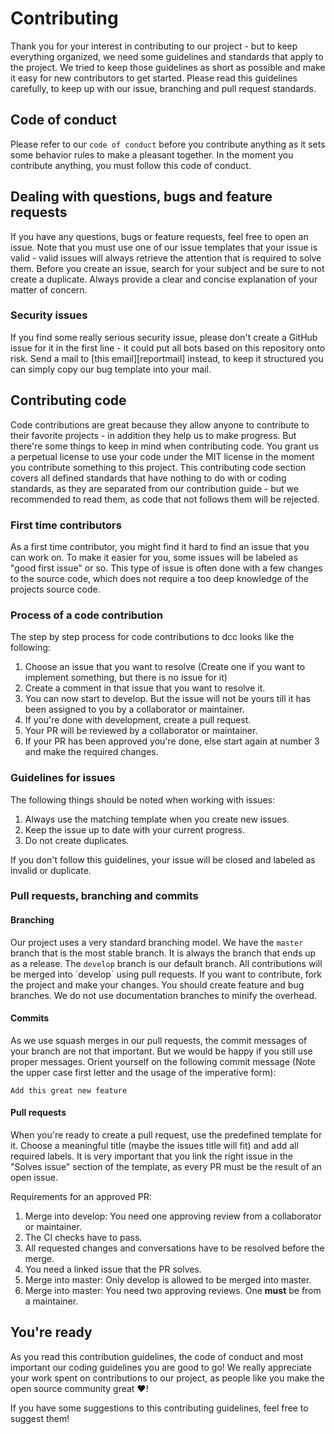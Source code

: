 # Contributing
Thank you for your interest in contributing to our project - but to keep everything organized, we need some guidelines and standards that apply to the project.
We tried to keep those guidelines as short as possible and make it easy for new contributors to get started. Please read this guidelines carefully, to keep up with our issue, branching and pull request standards.


## Code of conduct
Please refer to our `code of conduct` before you contribute anything as it sets 
some behavior rules to make a pleasant together. In the moment you contribute anything, you must follow this code of conduct.

## Dealing with questions, bugs and feature requests
If you have any questions, bugs or feature requests, feel free to open an issue. 
Note that you must use one of our issue templates that your issue is valid - valid issues will always retrieve the attention that is required to solve them.
Before you create an issue, search for your subject and be sure to not create a duplicate. Always provide a clear and concise explanation of your matter of concern.

### Security issues
If you find some really serious security issue, please don't create a GitHub issue for it in the first line - it could put all bots based on this repository onto risk.
Send a mail to [this email][reportmail] instead, to keep it structured you can simply copy our bug template into your mail.

## Contributing code
Code contributions are great because they allow anyone to contribute to their favorite projects - in addition they help us to make progress. But there're some things to keep in mind when contributing code. You grant us a perpetual license to use your code under the MIT license in the moment you contribute something to this project. This contributing code section covers all defined standards that have nothing to do with or coding standards, as they are separated from our contribution guide - but we recommended to read them, as code that not follows them will be rejected.

### First time contributors
As a first time contributor, you might find it hard to find an issue that you can work on. To make it easier for you, some issues will be labeled as "good first issue" or so.
This type of issue is often done with a few changes to the source code, which does not require a too deep knowledge of the projects source code.

### Process of a code contribution
The step by step process for code contributions to dcc looks like the following:
 1. Choose an issue that you want to resolve (Create one if you want to implement something, but there is no issue for it)
 2. Create a comment in that issue that you want to resolve it.
 3. You can now start to develop. But the issue will not be yours till it has been assigned to you by a collaborator or maintainer.
 4. If you're done with development, create a pull request.
 5. Your PR will be reviewed by a collaborator or maintainer.
 6. If your PR has been approved you're done, else start again at number 3 and make the required changes.

### Guidelines for issues
The following things should be noted when working with issues:
 1. Always use the matching template when you create new issues.
 2. Keep the issue up to date with your current progress.
 4. Do not create duplicates.

If you don't follow this guidelines, your issue will be closed and labeled as invalid or duplicate.

### Pull requests, branching and commits
#### Branching
Our project uses a very standard branching model. We have the `master` branch that is the most stable branch. It is always the branch that ends up as a release.
The `develop` branch is our default branch. All contributions will be merged into ´develop´ using pull requests. If you want to contribute, fork the project and make your changes. You should create feature and bug branches. We do not use documentation branches to minify the overhead.

#### Commits
As we use squash merges in our pull requests, the commit messages of your branch are not that important. But we would be happy if you still use proper messages.
Orient yourself on the following commit message (Note the upper case first letter and the usage of the imperative form):

```
Add this great new feature
```

#### Pull requests
When you're ready to create a pull request, use the predefined template for it. Choose a meaningful title (maybe the issues title will fit) and add all required labels.
It is very important that you link the right issue in the "Solves issue" section of the template, as every PR must be the result of an open issue. 

Requirements for an approved PR:
 1. Merge into develop: You need one approving review from a collaborator or maintainer.
 2. The CI checks have to pass.
 4. All requested changes and conversations have to be resolved before the merge.
 5. You need a linked issue that the PR solves.
 6. Merge into master: Only develop is allowed to be merged into master.
 7. Merge into master: You need two approving reviews. One **must** be from a maintainer.

## You're ready
As you read this contribution guidelines, the code of conduct and most important our coding guidelines you are good to go!
We really appreciate your work spent on contributions to our project, as people like you make the open source community great :heart:!

If you have some suggestions to this contributing guidelines, feel free to suggest them!

<!-- Variables -->
[report]: mailto:elias.knodel@gmail.com
